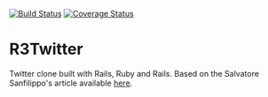 [![Build Status](https://travis-ci.org/Kalimaha/R3Twitter.svg?branch=master)](https://travis-ci.org/Kalimaha/R3Twitter)
[![Coverage Status](https://coveralls.io/repos/github/Kalimaha/R3Twitter/badge.svg?branch=master)](https://coveralls.io/github/Kalimaha/R3Twitter?branch=master)

# R3Twitter
Twitter clone built with Rails, Ruby and Rails. Based on the Salvatore Sanfilippo's article available <a href="http://redis.io/topics/twitter-clone" target="_blank">here</a>.
